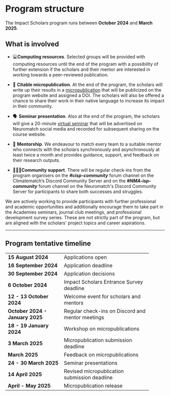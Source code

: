 # Program structure

The Impact Scholars program runs between **October 2024** and **March 2025**.

## **What is involved**
- 💻**Computing resources**. Selected groups will be provided with computing resources until the end of the program with a possibility of further extension if the scholars and their mentor are interested in working towards a peer-reviewed publication. 

- 📝 **Citable micropublication**. At the end of the program, the scholars will write up their results in a [micropublication](../output-guidelines/micropublications.md) that will be publicized on the program website and assigned a DOI. The scholars will also be offered a chance to share their work in their native language to increase its impact in their community.

- 🗣️ **Seminar presentation**. Also at the end of the program, the scholars will give a 20-minute [virtual seminar](../output-guidelines/seminar_presentations.md) that will be advertised on Neuromatch social media and recorded for subsequent sharing on the course website.

- 🦉 **Mentorship**. We endeavour to match every team to a suitable mentor who connects with the scholars synchronously and asynchronously at least twice a month and provides guidance, support, and feedback on their research outputs. 

- 🧑‍🤝‍🧑**Community support**. There will be regular check-ins from the program organisers on the ***#cisp-community*** forum channel on the Climatematch’s Discord Community Server and on the
***#NMA-isp-community*** forum channel on the Neuromatch's Discord Community Server for participants to share both successes and struggles.

We are actively working to provide participants with further professional and academic opportunities and additionally encourage them to take part in the Academies seminars, journal club meetings, and professional development survey series. These are not strictly part of the program, but are aligned with the scholars' project topics and career aspirations.

---
## **Program tentative timeline**
<table style="width:90%">
<tr>
    <td><b>15 August 2024</b></td>
    <td>Applications open</td>
</tr>
<tr>
    <td><b>16 September 2024</b></td>
    <td>Application deadline</td>
</tr>
<tr>
    <td><b>30 September 2024</b></td>
    <td>Application decisions</td>
</tr>
<tr>
    <td><b>6 October 2024</b></td>
    <td>Impact Scholars Entrance Survey deadline</td>
</tr>
<tr>
    <td><b>12 - 13 October 2024</b></td>
    <td>Welcome event for scholars and mentors</td>
</tr>
<tr>
    <td><b>October 2024 - January 2025</b></td>
    <td>Regular check-ins on Discord and mentor meetings</td>
</tr>
<tr>
    <td><b>18 - 19 January 2024</b></td>
    <td>Workshop on micropublications</td>
</tr>
<tr>
    <td><b>3 March 2025</b></td>
    <td>Micropublication submission deadline</td>
</tr>
<tr>
    <td><b>March 2025</b></td>
    <td>Feedback on micropublications</td>
</tr>
<tr>
    <td><b>24 - 30 March 2025</b></td>
    <td>Seminar presentations</td>
</tr>
<tr>
    <td><b>14 April 2025</b></td>
    <td>Revised micropublication submission deadline</td>
</tr>    
<tr>
    <td><b>April - May 2025</b></td>
    <td>Micropublication release</td>
</tr>
</table>
